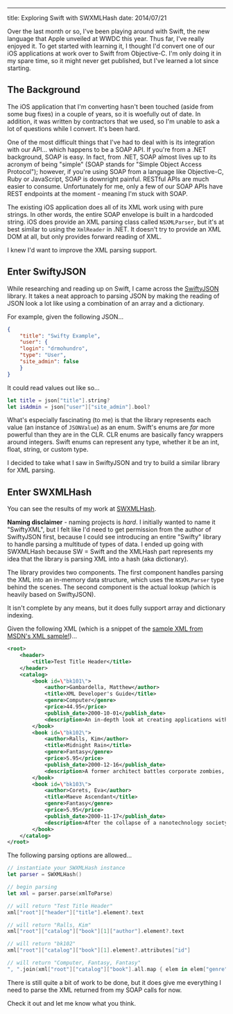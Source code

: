 ---
title: Exploring Swift with SWXMLHash
date: 2014/07/21

Over the last month or so, I've been playing around with Swift, the new language that Apple unveiled at WWDC this year. Thus far, I've really enjoyed it. To get started with learning it, I thought I'd convert one of our iOS applications at work over to Swift from Objective-C. I'm only doing it in my spare time, so it might never get published, but I've learned a lot since starting.

## The Background

The iOS application that I'm converting hasn't been touched (aside from some bug fixes) in a couple of years, so it is woefully out of date. In addition, it was written by contractors that we used, so I'm unable to ask a lot of questions while I convert. It's been hard.

One of the most difficult things that I've had to deal with is its integration with our API... which happens to be a SOAP API. If you're from a .NET background, SOAP is easy. In fact, from .NET, SOAP almost lives up to its acronym of being "simple" (SOAP stands for "Simple Object Access Protocol"); however, if you're using SOAP from a language like Objective-C, Ruby or JavaScript, SOAP is downright painful. RESTful APIs are much easier to consume. Unfortunately for me, only a few of our SOAP APIs have REST endpoints at the moment - meaning I'm stuck with SOAP.

The existing iOS application does all of its XML work using with pure strings. In other words, the entire SOAP envelope is built in a hardcoded string. iOS does provide an XML parsing class called `NSXMLParser`, but it's at best similar to using the `XmlReader` in .NET. It doesn't try to provide an XML DOM at all, but only provides forward reading of XML.

I knew I'd want to improve the XML parsing support.

## Enter SwiftyJSON

While researching and reading up on Swift, I came across the [SwiftyJSON](https://github.com/lingoer/SwiftyJSON/) library. It takes a neat approach to parsing JSON by making the reading of JSON look a lot like using a combination of an array and a dictionary.

For example, given the following JSON...

```json
{
	"title": "Swifty Example",
	"user": {
	"login": "drmohundro",
	"type": "User",
	"site_admin": false
	}
}
```

It could read values out like so...

```swift
let title = json["title"].string?
let isAdmin = json["user"]["site_admin"].bool?
```

What's especially fascinating (to me) is that the library represents each value (an instance of `JSONValue`) as an enum. Swift's enums are *far* more powerful than they are in the CLR. CLR enums are basically fancy wrappers around integers. Swift enums can represent any type, whether it be an int, float, string, or custom type.

I decided to take what I saw in SwiftyJSON and try to build a similar library for XML parsing.

## Enter SWXMLHash

You can see the results of my work at [SWXMLHash](https://github.com/drmohundro/swxmlhash). 

__Naming disclaimer__ - naming projects is *hard*. I initially wanted to name it "SwiftyXML", but I felt like I'd need to get permission from the author of SwiftyJSON first, because I could see introducing an entire "Swifty" library to handle parsing a multitude of types of data. I ended up going with SWXMLHash because SW = Swift and the XMLHash part represents my idea that the library is parsing XML into a hash (aka dictionary).

The library provides two components. The first component handles parsing the XML into an in-memory data structure, which uses the `NSXMLParser` type behind the scenes. The second component is the actual lookup (which is heavily based on SwiftyJSON).

It isn't complete by any means, but it does fully support array and dictionary indexing.

Given the following XML (which is a snippet of the [sample XML from MSDN's XML sample!](http://msdn.microsoft.com/en-us/library/ms762271\(v=vs.85\).aspx))...

```xml
<root>
	<header>
		<title>Test Title Header</title>
	</header>
	<catalog>
		<book id=\"bk101\">
			<author>Gambardella, Matthew</author>
			<title>XML Developer's Guide</title>
			<genre>Computer</genre>
			<price>44.95</price>
			<publish_date>2000-10-01</publish_date>
			<description>An in-depth look at creating applications with XML.</description>
		</book>
		<book id=\"bk102\">
			<author>Ralls, Kim</author>
			<title>Midnight Rain</title>
			<genre>Fantasy</genre>
			<price>5.95</price>
			<publish_date>2000-12-16</publish_date>
			<description>A former architect battles corporate zombies, an evil sorceress, and her own childhood to become queen of the world.</description>
		</book>
		<book id=\"bk103\">
			<author>Corets, Eva</author>
			<title>Maeve Ascendant</title>
			<genre>Fantasy</genre>
			<price>5.95</price>
			<publish_date>2000-11-17</publish_date>
			<description>After the collapse of a nanotechnology society in England, the young survivors lay the foundation for a new society.</description>
		</book>
	</catalog>
</root>
```

The following parsing options are allowed...

```swift
// instantiate your SWXMLHash instance
let parser = SWXMLHash()

// begin parsing
let xml = parser.parse(xmlToParse)

// will return "Test Title Header"
xml["root"]["header"]["title"].element?.text

// will return "Ralls, Kim"
xml["root"]["catalog"]["book"][1]["author"].element?.text

// will return "bk102"
xml["root"]["catalog"]["book"][1].element?.attributes["id"]

// will return "Computer, Fantasy, Fantasy"
", ".join(xml["root"]["catalog"]["book"].all.map { elem in elem["genre"].element!.text! })
```

There is still quite a bit of work to be done, but it does give me everything I need to parse the XML returned from my SOAP calls for now.

Check it out and let me know what you think.
